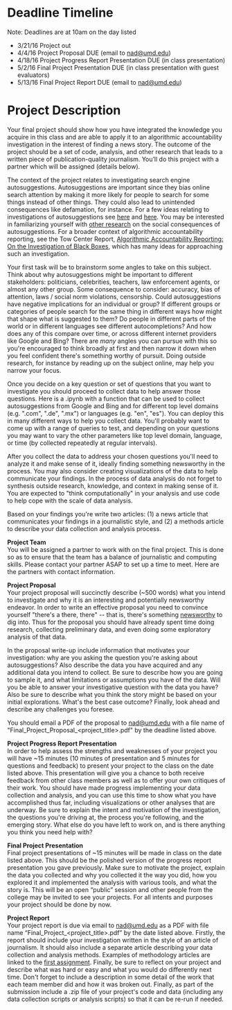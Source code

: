 # Deadline Timeline 
Note: Deadlines are at 10am on the day listed

* 3/21/16 Project out
* 4/4/16 Project Proposal DUE (email to nad@umd.edu)
* 4/18/16 Project Progress Report Presentation DUE (in class presentation)
* 5/2/16 Final Project Presentation DUE (in class presentation with guest evaluators)
* 5/13/16 Final Project Report DUE (email to nad@umd.edu)

# Project Description
Your final project should show how you have integrated the knowledge you acquire in this class and are able to apply it to an algorithmic accountability investigation in the interest of finding a news story. The outcome of the project should be a set of code, analysis, and other research that leads to a written piece of publication-quality journalism. You’ll do this project with a partner which will be assigned (details below). 

The context of the project relates to investigating search engine autosuggestions. Autosuggestions are important since they bias online search attention by making it more likely for people to search for some things instead of other things. They could also lead to unintended consequences like defamation, for instance. For a few ideas relating to investigations of autosuggestions see [here](http://www.slate.com/articles/technology/future_tense/2013/08/words_banned_from_bing_and_google_s_autocomplete_algorithms.html) and [here](http://towcenter.org/algorithmic-defamation-the-case-of-the-shameless-autocomplete/). You may be interested in familiarizing yourself with [other research](http://www.tandfonline.com/doi/abs/10.1080/17405904.2012.744320) on the social consequences of autosuggestions. For a broader context of algorithmic accountability reporting, see the Tow Center Report, [Algorithmic Accountability Reporting: On the Investigation of Black Boxes](http://www.nickdiakopoulos.com/wp-content/uploads/2011/07/Algorithmic-Accountability-Reporting_final.pdf), which has many ideas for approaching such an investigation. 

Your first task will be to brainstorm some angles to take on this subject. Think about why autosuggestions might be important to different stakeholders: politicians, celebrities, teachers, law enforcement agents, or almost any other group. Some consequence to consider: accuracy, bias of attention, laws / social norm violations, censorship. Could autosuggestions have negative implications for an individual or group? If different groups or categories of people search for the same thing in different ways how might that shape what is suggested to them? Do people in different parts of the world or in different languages see different autocompletions? And how does any of this compare over time, or across different internet providers like Google and Bing? There are *many* angles you can pursue with this so you're encouraged to think broadly at first and then narrow it down when you feel confident there's something worthy of pursuit. Doing outside research, for instance by reading up on the subject online, may help you narrow your focus. 

Once you decide on a key question or set of questions that you want to investigate you should proceed to collect data to help answer those questions. Here is a .ipynb with a function that can be used to collect autosuggestions from Google and Bing and for different top level domains (e.g. ".com", ".de", ".mx") or languages (e.g. "en", "es"). You can deploy this in many different ways to help you collect data. You'll probably want to come up with a range of queries to test, and depending on your questions you may want to vary the other parameters like top level domain, language, or time (by collected repeatedly at regular intervals). 

After you collect the data to address your chosen questions you'll need to analyze it and make sense of it, ideally finding something newsworthy in the process. You may also consider creating visualizations of the data to help communicate your findings. In the process of data analysis do not forget to synthesis outside research, knowledge, and context in making sense of it. You are expected to "think computationally" in your analysis and use code to help cope with the scale of data analysis. 

Based on your findings you're write two articles: (1) a news article that communicates your findings in a journalistic style, and (2) a methods article to describe your data collection and analysis process. 

**Project Team**   
You will be assigned a partner to work with on the final project. This is done so as to ensure that the team has a balance of journalistic and computing skills. Please contact your partner ASAP to set up a time to meet. Here are the partners with contact information.

**Project Proposal**  
Your project proposal will succinctly describe (~500 words) what you intend to investigate and why it is an interesting and potentially newsworthy endeavor. In order to write an effective proposal you need to convince yourself "there's a there, there" -- that is, there's something [newsworthy](http://www.mediacollege.com/journalism/news/newsworthy.html) to dig into. Thus for the proposal you should have already spent time doing research, collecting preliminary data, and even doing some exploratory analysis of that data. 

In the proposal write-up include information that motivates your investigation: why are you asking the question you're asking about autosuggestions? Also describe the data you have acquired and any additional data you intend to collect. Be sure to describe how you are going to sample it, and what limitations or assumptions you have of the data. Will you be able to answer your investigative question with the data you have? Also be sure to describe what you think the story might be based on your initial explorations. What's the best case outcome? Finally, look ahead and describe any challenges you foresee. 

You should email a PDF of the proposal to nad@umd.edu with a file name of "Final_Project_Proposal_<project_title>.pdf" by the deadline listed above. 

**Project Progress Report Presentation**  
In order to help assess the strengths and weaknesses of your project you will have ~15 minutes (10 minutes of presentation and 5 minutes for questions and feedback) to present your project to the class on the date listed above. This presentation will give you a chance to both receive feedback from other class members as well as to offer your own critiques of their work. You should have made progress implementing your data collection and analysis, and you can use this time to show what you have accomplished thus far, including visualizations or other analyses that are underway. Be sure to explain the intent and motivation of the investigation, the questions you're driving at, the process you're following, and the emerging story. What else do you have left to work on, and is there anything you think you need help with? 

**Final Project Presentation**  
Final project presentations of ~15 minutes will be made in class on the date listed above. This should be the polished version of the progress report presentation you gave previously. Make sure to motivate the project, explain the data you collected and why you collected it the way you did, how you explored it and implemented the analysis with various tools, and what the story is. This will be an open “public” session and other people from the college may be invited to see your projects. For all intents and purposes your project should be done by now. 

**Project Report**  
Your project report is due via email to nad@umd.edu as a PDF with file name “Final_Project_\<project_title\>.pdf” by the date listed above. Firstly, the report should include your investigation written in the style of an article of journalism. It should also include a separate article describing your data collection and analysis methods. Examples of methodology articles are linked to the [first assignment](https://github.com/comp-journalism/UMD-J479V-J779V-Spring2016/blob/master/Asgn1/computational-data-journalism-critique.md). Finally, be sure to reflect on your project and describe what was hard or easy and what you would do differently next time. Don't forget to include a description in some detail of the work that each team member did and how it was broken out. Finally, as part of the submission include a .zip file of your project's code and data (including any data collection scripts or analysis scripts) so that it can be re-run if needed. 
